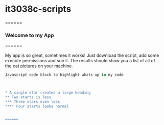 # it3038c-scripts

======


### Welcome to my App


======


My app is so great, sometimes it works! Just download the script, add some execute permissions and sun it. The results should show you a list of all of the cat pictures on your machine.


````javascript
Javascript code block to highlight whats up in my code
```


* A single star creates a large heading
** Two starts is less
*** Three stars even less
**** Four starts looks normal


======